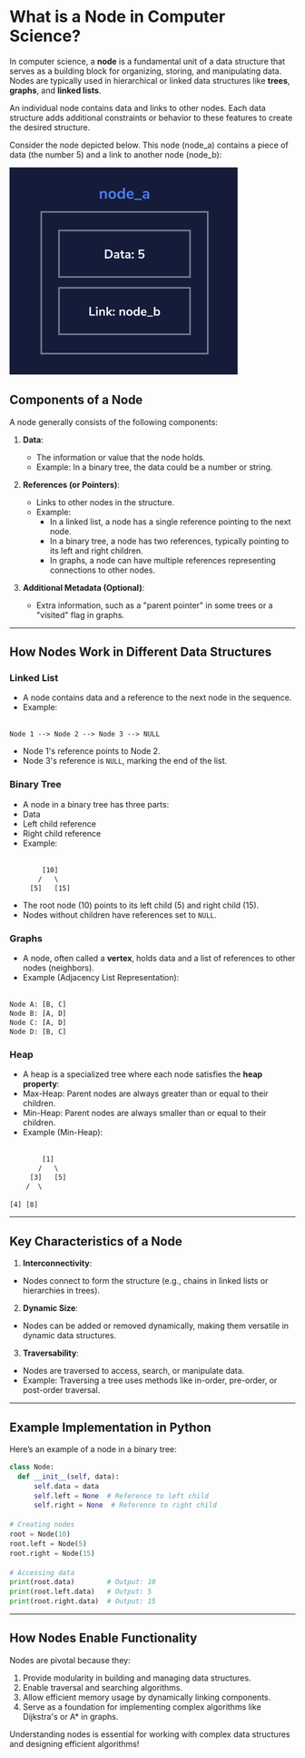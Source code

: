 # What is a Node in Computer Science?

In computer science, a **node** is a fundamental unit of a data structure that serves as a building block for organizing, storing, and manipulating data. Nodes are typically used in hierarchical or linked data structures like **trees**, **graphs**, and **linked lists**.

An individual node contains data and links to other nodes. Each data structure adds additional constraints or behavior to these features to create the desired structure.

Consider the node depicted below. This node (node_a) contains a piece of data (the number 5) and a link to another node (node_b):

![Node representation showing data value 5 and a link to the next node](../Information%20about%20Nodes/node_images/node.webp)

## Components of a Node

A node generally consists of the following components:

1. **Data**:

    - The information or value that the node holds.
    - Example: In a binary tree, the data could be a number or string.

2. **References (or Pointers)**:

    - Links to other nodes in the structure.
    - Example:
        - In a linked list, a node has a single reference pointing to the next node.
        - In a binary tree, a node has two references, typically pointing to its left and right children.
        - In graphs, a node can have multiple references representing connections to other nodes.

3. **Additional Metadata (Optional)**:
    - Extra information, such as a "parent pointer" in some trees or a "visited" flag in graphs.

---

## How Nodes Work in Different Data Structures

### Linked List

-   A node contains data and a reference to the next node in the sequence.
-   Example:

```

Node 1 --> Node 2 --> Node 3 --> NULL

```

-   Node 1's reference points to Node 2.
-   Node 3's reference is `NULL`, marking the end of the list.

### Binary Tree

-   A node in a binary tree has three parts:
-   Data
-   Left child reference
-   Right child reference
-   Example:

```

        [10]
       /   \
     [5]   [15]

```

-   The root node (10) points to its left child (5) and right child (15).
-   Nodes without children have references set to `NULL`.

### Graphs

-   A node, often called a **vertex**, holds data and a list of references to other nodes (neighbors).
-   Example (Adjacency List Representation):

```

Node A: [B, C]
Node B: [A, D]
Node C: [A, D]
Node D: [B, C]

```

### Heap

-   A heap is a specialized tree where each node satisfies the **heap property**:
-   Max-Heap: Parent nodes are always greater than or equal to their children.
-   Min-Heap: Parent nodes are always smaller than or equal to their children.
-   Example (Min-Heap):

```

        [1]
       /   \
     [3]   [5]
    /  \

[4] [8]

```

---

## Key Characteristics of a Node

1. **Interconnectivity**:

-   Nodes connect to form the structure (e.g., chains in linked lists or hierarchies in trees).

2. **Dynamic Size**:

-   Nodes can be added or removed dynamically, making them versatile in dynamic data structures.

3. **Traversability**:

-   Nodes are traversed to access, search, or manipulate data.
-   Example: Traversing a tree uses methods like in-order, pre-order, or post-order traversal.

---

## Example Implementation in Python

Here’s an example of a node in a binary tree:

```python
class Node:
  def __init__(self, data):
      self.data = data
      self.left = None  # Reference to left child
      self.right = None  # Reference to right child

# Creating nodes
root = Node(10)
root.left = Node(5)
root.right = Node(15)

# Accessing data
print(root.data)        # Output: 10
print(root.left.data)   # Output: 5
print(root.right.data)  # Output: 15
```

---

## How Nodes Enable Functionality

Nodes are pivotal because they:

1. Provide modularity in building and managing data structures.
2. Enable traversal and searching algorithms.
3. Allow efficient memory usage by dynamically linking components.
4. Serve as a foundation for implementing complex algorithms like Dijkstra's or A\* in graphs.

Understanding nodes is essential for working with complex data structures and designing efficient algorithms!
